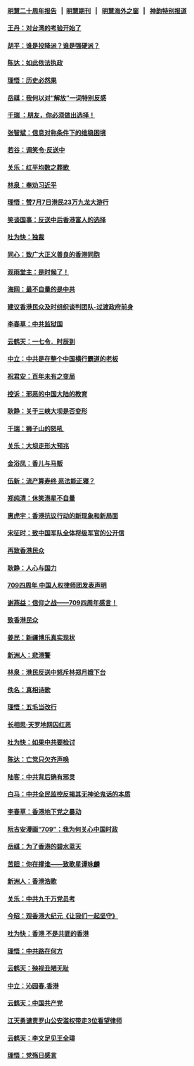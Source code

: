 #### [明慧二十周年报告](https://github.com/gfw-breaker/mh-reports/blob/master/README.md?t=07180437) &nbsp;&nbsp;|&nbsp;&nbsp;[明慧期刊](https://github.com/gfw-breaker/mh-qikan) &nbsp;&nbsp;|&nbsp;&nbsp; [明慧海外之窗](https://github.com/gfw-breaker/mh-news/blob/master/README.md?t=07180437) &nbsp;&nbsp;|&nbsp;&nbsp; [神韵特别报道](https://github.com/gfw-breaker/mh-news/blob/master/shenyun.md?t=07180437) 

#### [王丹：对台湾的考验开始了](../pages/nsc993/n11391258.md?t=07180437) 

#### [胡平：谁是投降派？谁是强硬派？](../pages/nsc993/n11391224.md?t=07180437) 

#### [陈达：如此依法执政](../pages/nsc993/n11388999.md?t=07180437) 

#### [理悟：历史必然果](../pages/nsc993/n11388741.md?t=07180437) 

#### [岳祺：我何以对“解放”一词特别反感](../pages/nsc993/n11385696.md?t=07180437) 

#### [千瑞 ：朋友，你必须做出选择！](../pages/nsc993/n11384949.md?t=07180437) 

#### [张智斌：信息对称条件下的维稳困境](../pages/nsc993/n11384812.md?t=07180437) 

#### [若谷：调笑令‧反送中](../pages/nsc993/n11383745.md?t=07180437) 

#### [关乐：红平均数之葬歌 ](../pages/nsc993/n11383498.md?t=07180437) 

#### [林泉：奉劝习近平](../pages/nsc993/n11383487.md?t=07180437) 

#### [理悟：赞7月7日港民23万九龙大游行](../pages/nsc993/n11383473.md?t=07180437) 

#### [笑谈国事：反送中后香港富人的选择](../pages/nsc993/n11382020.md?t=07180437) 

#### [吐为快：独裁](../pages/nsc993/n11382755.md?t=07180437) 

#### [同心：致广大正义善良的香港同胞](../pages/nsc993/n11382745.md?t=07180437) 

#### [观雨堂主：是时候了！](../pages/nsc993/n11382737.md?t=07180437) 

#### [海网：最不自量的是中共](../pages/nsc993/n11380440.md?t=07180437) 

#### [建议香港民众及时组织谈判团队-过渡政府前身](../pages/nsc993/n11379909.md?t=07180437) 

#### [李春草：中共监狱国](../pages/nsc993/n11378989.md?t=07180437) 

#### [云鹤天：一七令．时辰到](../pages/nsc993/n11379260.md?t=07180437) 

#### [中立：中共是在整个中国横行霸道的老板](../pages/nsc993/n11378382.md?t=07180437) 

#### [祝君安：百年未有之变局](../pages/nsc993/n11378376.md?t=07180437) 

#### [控诉：邪恶的中国大陆的教育](../pages/nsc993/n11378344.md?t=07180437) 

#### [耿静：关于三峡大坝是否变形](../pages/nsc993/n11375879.md?t=07180437) 

#### [千瑞：狮子山的怒吼 ](../pages/nsc993/n11375644.md?t=07180437) 

#### [关乐：大坝走形大预兆](../pages/nsc993/n11375629.md?t=07180437) 

#### [金浴凤：香儿与马贩](../pages/nsc993/n11375580.md?t=07180437) 

#### [伍新：流产算寿终  恶法能正寝？](../pages/nsc993/n11375581.md?t=07180437) 

#### [郑纯清：休笑港星不自量](../pages/nsc993/n11375555.md?t=07180437) 

#### [惠虎宇：香港抗议行动的新现象和新局面](../pages/nsc993/n11375501.md?t=07180437) 

#### [宋征时：致中国军队全体将级军官的公开信](../pages/nsc993/n11373354.md?t=07180437) 

#### [再致香港民众](../pages/nsc993/n11373870.md?t=07180437) 

#### [耿静：人心与国力](../pages/nsc993/n11373759.md?t=07180437) 

#### [709四周年 中国人权律师团发表声明](../pages/nsc993/n11373565.md?t=07180437) 

#### [谢燕益：信仰之战——709四周年感言！](../pages/nsc993/n11373388.md?t=07180437) 

#### [致香港民众](../pages/nsc993/n11373286.md?t=07180437) 

#### [姜民：新疆博乐真实现状](../pages/nsc993/n11371223.md?t=07180437) 

#### [新洲人：悲港警](../pages/nsc993/n11371174.md?t=07180437) 

#### [林泉：港民反送中怒斥林郑月娥下台](../pages/nsc993/n11370676.md?t=07180437) 

#### [佚名：真相诗歌](../pages/nsc993/n11370666.md?t=07180437) 

#### [理悟：五毛当改行](../pages/nsc993/n11369314.md?t=07180437) 

#### [长相思‧天罗地网囚红恶](../pages/nsc993/n11368444.md?t=07180437) 

#### [吐为快：如果中共要检讨](../pages/nsc993/n11368441.md?t=07180437) 

#### [陈达：亡党只欠齐声唤](../pages/nsc993/n11367838.md?t=07180437) 

#### [陆客：中共背后确有邪灵](../pages/nsc993/n11365263.md?t=07180437) 

#### [白马：中共全民监控反揭其无神论鬼话的本质](../pages/nsc993/n11365236.md?t=07180437) 

#### [李春草：香港地下党之暴动](../pages/nsc993/n11365210.md?t=07180437) 

#### [阮吉安漫画“709”：我为何关心中国时政](../pages/nsc993/n11362127.md?t=07180437) 

#### [岳祺：为了香港的碧水蓝天](../pages/nsc993/n11362627.md?t=07180437) 

#### [苦胆：你在撑谁——致歌星谭咏麟](../pages/nsc993/n11361348.md?t=07180437) 

#### [新洲人：香港浩歌](../pages/nsc993/n11361334.md?t=07180437) 

#### [关乐：中共九千万党员考](../pages/nsc993/n11361304.md?t=07180437) 

#### [今昭：观香港大纪元《让我们一起坚守》](../pages/nsc993/n11361244.md?t=07180437) 

#### [吐为快：香港  不是共匪的香港](../pages/nsc993/n11360918.md?t=07180437) 

#### [理悟：中共路在何方](../pages/nsc993/n11360509.md?t=07180437) 

#### [云鹤天：殃视丑陋无耻](../pages/nsc993/n11358872.md?t=07180437) 

#### [中立：沁园春.香港](../pages/nsc993/n11358843.md?t=07180437) 

#### [云鹤天：中国共产党](../pages/nsc993/n11356465.md?t=07180437) 

#### [江天勇谴责罗山公安滥权带走3位看望律师](../pages/nsc993/n11356042.md?t=07180437) 

#### [云鹤天：李文足见王全璋](../pages/nsc993/n11355225.md?t=07180437) 

#### [理悟：党殇日感言](../pages/nsc993/n11354531.md?t=07180437) 


